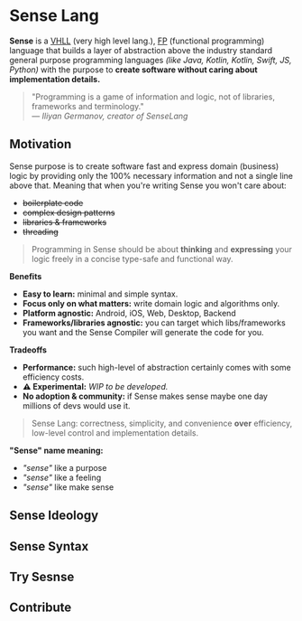# Sense Lang

**Sense** is a [VHLL](https://en.wikipedia.org/wiki/Very_high-level_programming_language) (very high level lang.), [FP](https://en.wikipedia.org/wiki/Functional_programming) (functional programming) language that builds a layer of abstraction above the industry standard general purpose programming languages _(like Java, Kotlin, Kotlin, Swift, JS, Python)_ with the purpose to **create software without caring about implementation details.**

> "Programming is a game of information and logic, not of libraries, frameworks and terminology."\
> — <cite>Iliyan Germanov, creator of SenseLang<cite>

## Motivation

Sense purpose is to create software fast and express domain (business) logic by providing only the 100% necessary information and not a single line above that. Meaning that when you're writing Sense you won't care about:
- ~~boilerplate code~~
- ~~complex design patterns~~
- ~~libraries & frameworks~~
- ~~threading~~

> Programming in Sense should be about **thinking** and **expressing** your logic freely in a concise type-safe and functional way.

**Benefits**
- **Easy to learn:** minimal and simple syntax.
- **Focus only on what matters:** write domain logic and algorithms only.
- **Platform agnostic:** Android, iOS, Web, Desktop, Backend
- **Frameworks/libraries agnostic:** you can target which libs/frameworks you want and the Sense Compiler will generate the code for you.

**Tradeoffs**
- **Performance:** such high-level of abstraction certainly comes with some efficiency costs.
- **:warning: Experimental:** _WIP to be developed._
- **No adoption & community:** if Sense makes sense maybe one day millions of devs would use it.

> Sense Lang: correctness, simplicity, and convenience **over** efficiency, low-level control and implementation details.

**"Sense" name meaning:**
- _"sense"_ like a purpose
- _"sense"_ like a feeling
- _"sense"_ like make sense

## Sense Ideology

## Sense Syntax

## Try Sesnse

## Contribute
